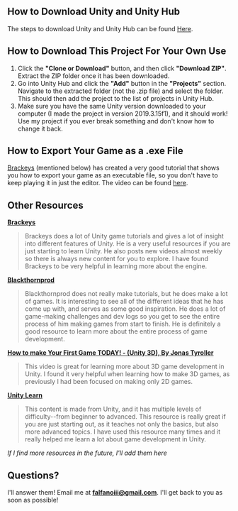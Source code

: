 ## How to Download Unity and Unity Hub

The steps to download Unity and Unity Hub can be found [Here](https://docs.google.com/document/d/15NiVcG2Cs3mtyLjP3SllXkHrGloU9hATYiKMnP6-2aY/edit).

## How to Download This Project For Your Own Use

1. Click the **"Clone or Download"** button, and then click **"Download ZIP"**. Extract the ZIP folder once it has been downloaded.
2. Go into Unity Hub and click the **"Add"** button in the **"Projects"** section. Navigate to the extracted folder (not the .zip file) and select the folder. This should then add the project to the list of projects in Unity Hub.
3. Make sure you have the same Unity version downloaded to your computer (I made the project in version 2019.3.15f1), and it should work! Use my project if you ever break something and don't know how to change it back.

## How to Export Your Game as a .exe File

[Brackeys](https://www.youtube.com/user/Brackeys) (mentioned below) has created a very good tutorial that shows you how to export your game as an executable file, so you don't have to keep playing it in just the editor. The video can be found [here](youtube.com/watch?v=7nxKAtxGSn8).

## Other Resources

**[Brackeys](https://www.youtube.com/user/Brackeys)**
> Brackeys does a lot of Unity game tutorials and gives a lot of insight into different features of Unity. He is a very useful resources if you are just starting to learn Unity. He also posts new videos almost weekly so there is always new content for you to explore. I have found Brackeys to be very helpful in learning more about the engine.

**[Blackthornprod](https://www.youtube.com/channel/UC9Z1XWw1kmnvOOFsj6Bzy2g)**
> Blackthornprod does not really make tutorials, but he does make a lot of games. It is interesting to see all of the different ideas that he has come up with, and serves as some good inspiration. He does a lot of game-making challenges and dev logs so you get to see the entire process of him making games from start to finish. He is definitely a good resource to learn more about the entire process of game development.

**[How to make Your First Game TODAY! - (Unity 3D), By Jonas Tyroller](https://www.youtube.com/watch?v=pCBqgREiSUE)**
> This video is great for learning more about 3D game development in Unity. I found it very helpful when learning how to make 3D games, as previously I had been focused on making only 2D games.

**[Unity Learn](https://learn.unity.com/)**
> This content is made from Unity, and it has multiple levels of difficulty--from beginner to advanced. This resource is really great if you are just starting out, as it teaches not only the basics, but also more advanced topics. I have used this resource many times and it really helped me learn a lot about game development in Unity.

*If I find more resources in the future, I'll add them here*

## Questions?

I'll answer them! Email me at **falfanoiii@gmail.com**. I'll get back to you as soon as possible!
